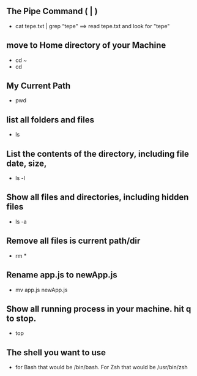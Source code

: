 ## The Pipe Command ( | )
- cat tepe.txt | grep “tepe"  ==> read tepe.txt and look for "tepe"

## move to Home directory of your Machine
- cd ~ 
- cd

## My Current Path
- pwd 

## list all folders and files
- ls 

## List the contents of the directory, including file date, size, 
- ls -l

## Show all files and directories, including hidden files 
- ls -a

## Remove all files is current path/dir
- rm *

## Rename app.js to newApp.js
- mv app.js newApp.js

## Show all running process in your machine. hit q to stop.
- top

## The shell you want to use
- for Bash that would be /bin/bash. For Zsh that would be /usr/bin/zsh








